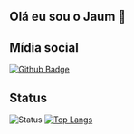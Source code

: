 ## Olá eu sou o Jaum 👋

## Mídia social
[![Github Badge](https://img.shields.io/badge/-Github-000?style=flat-square&logo=Github&logoColor=white&link=https://github.com/Sad-debug/)](https://github.com/Sad-debug/)

## Status
![Status](https://github-readme-stats.vercel.app/api?username=Sad-debug&show_icons=true&theme=dark)
[![Top Langs](https://github-readme-stats.vercel.app/api/top-langs/?username=Sad-debug&theme=dark)](https://github.com/Sad-debug/)
